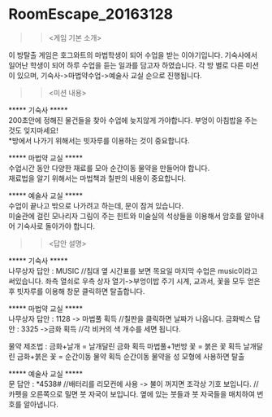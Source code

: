 # RoomEscape_20163128


>><게임 기본 소개>

이 방탈출 게임은 호그와트의 마법학생이 되어 수업을 받는 이야기입니다. 기숙사에서 일어난 학생이 되어 하루 수업을 듣는 일과를 담고자 하였습니다. 각 방 별로 다른 미션이 있으며, 기숙사->마법약수업->예술사 교실 순으로 진행됩니다.


>><미션 내용>

***** 기숙사 ***** \
200초안에 정해진 물건들을 찾아 수업에 늦지않게 가야합니다. 부엉이 아침밥을 주는 것도 잊지마세요! \
	  *방에서 나가기 위해서는 빗자루를 이용하는 것이 중요합니다.
      
***** 마법약 교실 ***** \
수업시간 동안 다양한 재료를 모아 순간이동 물약을 만들어야 합니다. \
	     재료법을 알기 위해서는 마법책과 칠판의 내용이 중요합니다. 
         
***** 예술사 교실 ***** \
수업이 끝나고 밖으로 나가려고 하는데, 문이 잠겨 있습니다. \
	   미술관에 걸린 모나리자 그림이 주는 힌트와 미술실의 석상들을 이용해서 암호를 알아내어 기숙사로 돌아가야 합니다.




>><답안 설명>

***** 기숙사 ***** \
나무상자 답안 : MUSIC     //침대 옆 시간표를 보면 목요일 마지막 수업은 music이라고 써있습니다.
좌측 열쇠로 우측 상자 열기->부엉이밥 주기
시계, 교과서, 꽃을 모두 얻은 후 빗자루를 이용해 창문 클릭하면 탈출합니다.


***** 마법약 교실 ***** \
나무상자 답안 : 1128 -> 마법풀 획득    //칠판을 클릭하면 날짜가 나옵니다.
금화박스 답안 : 3325 ->금화 획득  //각 비커의 색 개수를 세면 됩니다.

물약 제조법 : 
금화+날개 = 날개달린 금화 획득 
마법풀+1번방 꽃 = 붉은 꽃 획득
날개달린 금화+붉은 꽃 = 순간이동 물약 획득
순간이동 물약을 성 모형에 사용하면 탈출


***** 예술사 교실 ***** \
문 답안 : *4538#    //배터리를 리모컨에 사용 -> 불이 꺼지면 조각상 기호 보입니다.
		//카펫을 오른쪽으로 밀면 붓 자국이 보입니다. 옆에 있는 붓들과 붓 자국들을 매치하여 번호를 알아냅니다.
